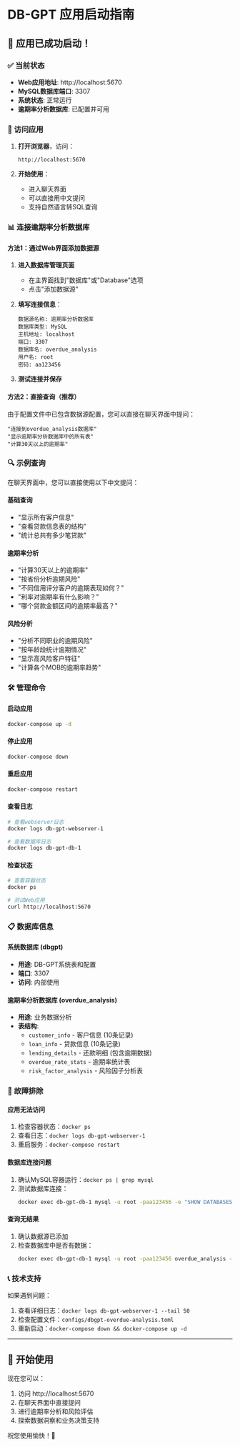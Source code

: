 # DB-GPT 应用启动指南

## 🚀 应用已成功启动！

### ✅ 当前状态
- **Web应用地址**: http://localhost:5670
- **MySQL数据库端口**: 3307
- **系统状态**: 正常运行
- **逾期率分析数据库**: 已配置并可用

### 🔗 访问应用

1. **打开浏览器**，访问：
   ```
   http://localhost:5670
   ```

2. **开始使用**：
   - 进入聊天界面
   - 可以直接用中文提问
   - 支持自然语言转SQL查询

### 📊 连接逾期率分析数据库

#### 方法1：通过Web界面添加数据源

1. **进入数据库管理页面**
   - 在主界面找到"数据库"或"Database"选项
   - 点击"添加数据源"

2. **填写连接信息**：
   ```
   数据源名称: 逾期率分析数据库
   数据库类型: MySQL
   主机地址: localhost
   端口: 3307
   数据库名: overdue_analysis
   用户名: root
   密码: aa123456
   ```

3. **测试连接并保存**

#### 方法2：直接查询（推荐）

由于配置文件中已包含数据源配置，您可以直接在聊天界面中提问：

```
"连接到overdue_analysis数据库"
"显示逾期率分析数据库中的所有表"
"计算30天以上的逾期率"
```

### 🔍 示例查询

在聊天界面中，您可以直接使用以下中文提问：

#### 基础查询
- "显示所有客户信息"
- "查看贷款信息表的结构"
- "统计总共有多少笔贷款"

#### 逾期率分析
- "计算30天以上的逾期率"
- "按省份分析逾期风险"
- "不同信用评分客户的逾期表现如何？"
- "利率对逾期率有什么影响？"
- "哪个贷款金额区间的逾期率最高？"

#### 风险分析
- "分析不同职业的逾期风险"
- "按年龄段统计逾期情况"
- "显示高风险客户特征"
- "计算各个MOB的逾期率趋势"

### 🛠️ 管理命令

#### 启动应用
```bash
docker-compose up -d
```

#### 停止应用
```bash
docker-compose down
```

#### 重启应用
```bash
docker-compose restart
```

#### 查看日志
```bash
# 查看webserver日志
docker logs db-gpt-webserver-1

# 查看数据库日志
docker logs db-gpt-db-1
```

#### 检查状态
```bash
# 查看容器状态
docker ps

# 测试Web应用
curl http://localhost:5670
```

### 📋 数据库信息

#### 系统数据库 (dbgpt)
- **用途**: DB-GPT系统表和配置
- **端口**: 3307
- **访问**: 内部使用

#### 逾期率分析数据库 (overdue_analysis)
- **用途**: 业务数据分析
- **表结构**:
  - `customer_info` - 客户信息 (10条记录)
  - `loan_info` - 贷款信息 (10条记录)
  - `lending_details` - 还款明细 (包含逾期数据)
  - `overdue_rate_stats` - 逾期率统计表
  - `risk_factor_analysis` - 风险因子分析表

### 🔧 故障排除

#### 应用无法访问
1. 检查容器状态：`docker ps`
2. 查看日志：`docker logs db-gpt-webserver-1`
3. 重启服务：`docker-compose restart`

#### 数据库连接问题
1. 确认MySQL容器运行：`docker ps | grep mysql`
2. 测试数据库连接：
   ```bash
   docker exec db-gpt-db-1 mysql -u root -paa123456 -e "SHOW DATABASES;"
   ```

#### 查询无结果
1. 确认数据源已添加
2. 检查数据库中是否有数据：
   ```bash
   docker exec db-gpt-db-1 mysql -u root -paa123456 overdue_analysis -e "SELECT COUNT(*) FROM loan_info;"
   ```

### 📞 技术支持

如果遇到问题：
1. 查看详细日志：`docker logs db-gpt-webserver-1 --tail 50`
2. 检查配置文件：`configs/dbgpt-overdue-analysis.toml`
3. 重新启动：`docker-compose down && docker-compose up -d`

---

## 🎉 开始使用

现在您可以：
1. 访问 http://localhost:5670
2. 在聊天界面中直接提问
3. 进行逾期率分析和风险评估
4. 探索数据洞察和业务决策支持

祝您使用愉快！🚀 